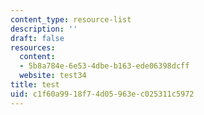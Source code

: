 ```yaml
---
content_type: resource-list
description: ''
draft: false
resources:
  content:
  - 5b8a784e-6e53-4dbe-b163-ede06398dcff
  website: test34
title: test
uid: c1f60a99-18f7-4d05-963e-c025311c5972
---
```

